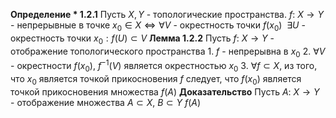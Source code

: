 **Определение * 1.2.1**
	Пусть $X, Y$ - топологические пространства.
	$f:\ X \to Y$ - непрерывные в точке $x_{0} \in X \iff \forall V$ - окрестность точки $f(x_{0}) \ \ \exists U$ - окрестность точки $x_{0}: f(U) \subset V$
**Лемма 1.2.2**
	Пусть $f:\ X \to Y$ - отображение топологического пространства
	1. $f$ - непрерывна в $x_{0}$
	2. $\forall V$ - окрестности $f(x_{0})$, $f^{-1}(V)$ является окрестностью $x_{0}$
	3. $\forall f \subset X$, из того, что $x_{0}$ является точкой прикосновения $f$ следует, что $f(x_{0})$ является точкой прикосновения множества $f(A)$
**Доказательство**
	Пусть $A:\ X\to Y$ - отображение множества $A \subset X,\ B \subset Y$
	$f(A)$